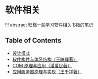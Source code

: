 # 软件相关

!!! abstract
    归档一些学习软件相关书籍的笔记

## Table of Contents

- [设计模式](design-pattern)
- [软件构件与体系结构（王映辉著）](sca)
- [COM 原理与应用（潘爱民著）](compa)
- [应用服务器原理与实现（王千祥著）](piaserver)
